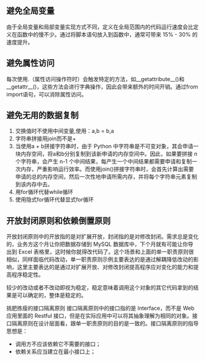 ## 避免全局变量

由于全局变量和局部变量实现方式不同，定义在全局范围内的代码运行速度会比定义在函数中的慢不少。通过将脚本语句放入到函数中，通常可带来 15% - 30% 的速度提升。

## 避免属性访问

每次使用.（属性访问操作符时）会触发特定的方法，如__getattribute__()和__getattr__()，这些方法会进行字典操作，因此会带来额外的时间开销。通过from import语句，可以消除属性访问。

## 避免无用的数据复制

1. 交换值时不使用中间变量,使用：a,b = b,a
2. 字符串拼接用join而不是+
3. 当使用a + b拼接字符串时，由于 Python 中字符串是不可变对象，其会申请一块内存空间，将a和b分别复制到该新申请的内存空间中。因此，如果要拼接 n 个字符串，会产生 n-1 个中间结果，每产生一个中间结果都需要申请和复制一次内存，严重影响运行效率。而使用join()拼接字符串时，会首先计算出需要申请的总的内存空间，然后一次性地申请所需内存，并将每个字符串元素复制到该内存中去。
4. 用for循环代替while循环
5. 使用隐式for循环代替显式for循环

## 开放封闭原则和依赖倒置原则

开放封闭原则中的开放指的是对扩展开放，封闭指的是对修改封闭。需求总是变化的，业务方这个月让你把数据存储到 MySQL 数据库中，下个月就有可能让你导出到 Excel 表格里，这时候你就得改代码了。这个场景和上面的单一职责原则很相似，同样面临代码改动，单一职责原则示例主要表达的是通过解耦降低改动的影响，这里主要表达的是通过对扩展开放、对修改封闭提高程序应对变化的能力和提高程序稳定性。

较少的改动或者不改动即视为稳定，稳定意味着调用这个对象的其它代码拿到的结果是可以确定的，整体是稳定的。

挑肥拣瘦的接口隔离原则
接口隔离原则中的接口指的是 Interface，而不是 Web 应用里面的 Restful 接口，但是在实际应用中可以将其抽象理解为相同的对象。接口隔离原则在设计层面看，跟单一职责原则的目的是一致的。接口隔离原则的指导思想是：

- 调用方不应该依赖它不需要的接口；
- 依赖关系应当建立在最小接口上；